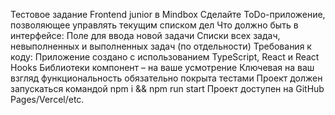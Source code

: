 Тестовое задание Frontend junior в Mindbox 
Сделайте ToDo-приложение, позволяющее управлять текущим списком дел
Что должно быть в интерфейсе:
Поле для ввода новой задачи
Списки всех задач, невыполненных и выполненных задач (по отдельности)
Требования к коду:
Приложение создано с использованием TypeScript, React и React Hooks
Библиотеки компонент – на ваше усмотрение
Ключевая на ваш взгляд функциональность обязательно покрыта тестами
Проект должен запускаться командой npm i && npm run start
Проект доступен на GitHub Pages/Vercel/etc.

